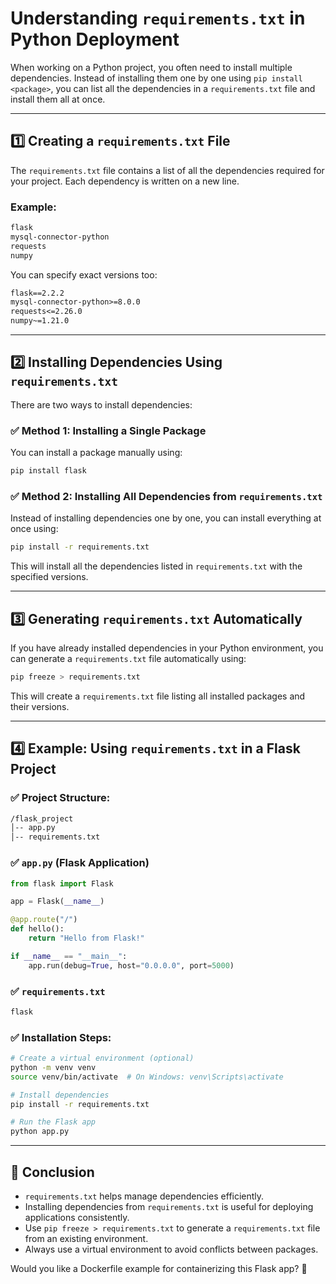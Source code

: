 # Understanding `requirements.txt` in Python Deployment

When working on a Python project, you often need to install multiple dependencies. Instead of installing them one by one using `pip install <package>`, you can list all the dependencies in a `requirements.txt` file and install them all at once.

---

## 1️⃣ Creating a `requirements.txt` File

The `requirements.txt` file contains a list of all the dependencies required for your project. Each dependency is written on a new line.

### Example:
```txt
flask
mysql-connector-python
requests
numpy
```

You can specify exact versions too:
```txt
flask==2.2.2
mysql-connector-python>=8.0.0
requests<=2.26.0
numpy~=1.21.0
```

---

## 2️⃣ Installing Dependencies Using `requirements.txt`

There are two ways to install dependencies:

### ✅ Method 1: Installing a Single Package
You can install a package manually using:
```sh
pip install flask
```

### ✅ Method 2: Installing All Dependencies from `requirements.txt`
Instead of installing dependencies one by one, you can install everything at once using:
```sh
pip install -r requirements.txt
```
This will install all the dependencies listed in `requirements.txt` with the specified versions.

---

## 3️⃣ Generating `requirements.txt` Automatically

If you have already installed dependencies in your Python environment, you can generate a `requirements.txt` file automatically using:
```sh
pip freeze > requirements.txt
```
This will create a `requirements.txt` file listing all installed packages and their versions.

---

## 4️⃣ Example: Using `requirements.txt` in a Flask Project

### ✅ Project Structure:
```sh
/flask_project
│-- app.py
│-- requirements.txt
```

### ✅ `app.py` (Flask Application)
```python
from flask import Flask

app = Flask(__name__)

@app.route("/")
def hello():
    return "Hello from Flask!"

if __name__ == "__main__":
    app.run(debug=True, host="0.0.0.0", port=5000)
```

### ✅ `requirements.txt`
```txt
flask
```

### ✅ Installation Steps:
```sh
# Create a virtual environment (optional)
python -m venv venv
source venv/bin/activate  # On Windows: venv\Scripts\activate

# Install dependencies
pip install -r requirements.txt

# Run the Flask app
python app.py
```

---

## 📌 Conclusion
- `requirements.txt` helps manage dependencies efficiently.
- Installing dependencies from `requirements.txt` is useful for deploying applications consistently.
- Use `pip freeze > requirements.txt` to generate a `requirements.txt` file from an existing environment.
- Always use a virtual environment to avoid conflicts between packages.

Would you like a Dockerfile example for containerizing this Flask app? 🚀

